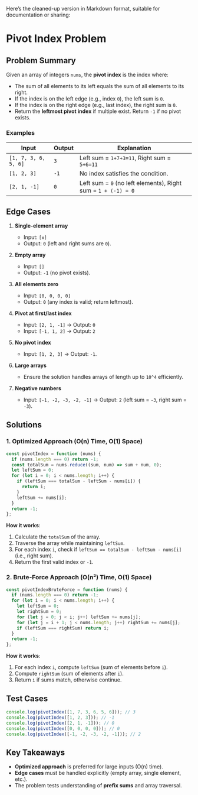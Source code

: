Here’s the cleaned-up version in Markdown format, suitable for documentation or sharing:

# Pivot Index Problem

## Problem Summary

Given an array of integers `nums`, the **pivot index** is the index where:

- The sum of all elements to its left equals the sum of all elements to its right.
- If the index is on the left edge (e.g., index `0`), the left sum is `0`.
- If the index is on the right edge (e.g., last index), the right sum is `0`.
- Return the **leftmost pivot index** if multiple exist. Return `-1` if no pivot exists.

### Examples

| Input                | Output | Explanation                                                   |
| -------------------- | ------ | ------------------------------------------------------------- |
| `[1, 7, 3, 6, 5, 6]` | `3`    | Left sum = `1+7+3=11`, Right sum = `5+6=11`                   |
| `[1, 2, 3]`          | `-1`   | No index satisfies the condition.                             |
| `[2, 1, -1]`         | `0`    | Left sum = `0` (no left elements), Right sum = `1 + (-1) = 0` |

## Edge Cases

1. **Single-element array**

   - Input: `[x]`
   - Output: `0` (left and right sums are `0`).

2. **Empty array**

   - Input: `[]`
   - Output: `-1` (no pivot exists).

3. **All elements zero**

   - Input: `[0, 0, 0, 0]`
   - Output: `0` (any index is valid; return leftmost).

4. **Pivot at first/last index**

   - Input: `[2, 1, -1]` → Output: `0`
   - Input: `[-1, 1, 2]` → Output: `2`

5. **No pivot index**

   - Input: `[1, 2, 3]` → Output: `-1`.

6. **Large arrays**

   - Ensure the solution handles arrays of length up to `10^4` efficiently.

7. **Negative numbers**
   - Input: `[-1, -2, -3, -2, -1]` → Output: `2` (left sum = `-3`, right sum = `-3`).

## Solutions

### 1. Optimized Approach (O(n) Time, O(1) Space)

```javascript
const pivotIndex = function (nums) {
  if (nums.length === 0) return -1;
  const totalSum = nums.reduce((sum, num) => sum + num, 0);
  let leftSum = 0;
  for (let i = 0; i < nums.length; i++) {
    if (leftSum === totalSum - leftSum - nums[i]) {
      return i;
    }
    leftSum += nums[i];
  }
  return -1;
};
```

**How it works**:

1. Calculate the `totalSum` of the array.
2. Traverse the array while maintaining `leftSum`.
3. For each index `i`, check if `leftSum == totalSum - leftSum - nums[i]` (i.e., right sum).
4. Return the first valid index or `-1`.

### 2. Brute-Force Approach (O(n²) Time, O(1) Space)

```javascript
const pivotIndexBruteForce = function (nums) {
  if (nums.length === 0) return -1;
  for (let i = 0; i < nums.length; i++) {
    let leftSum = 0;
    let rightSum = 0;
    for (let j = 0; j < i; j++) leftSum += nums[j];
    for (let j = i + 1; j < nums.length; j++) rightSum += nums[j];
    if (leftSum === rightSum) return i;
  }
  return -1;
};
```

**How it works**:

1. For each index `i`, compute `leftSum` (sum of elements before `i`).
2. Compute `rightSum` (sum of elements after `i`).
3. Return `i` if sums match, otherwise continue.

## Test Cases

```javascript
console.log(pivotIndex([1, 7, 3, 6, 5, 6])); // 3
console.log(pivotIndex([1, 2, 3])); // -1
console.log(pivotIndex([2, 1, -1])); // 0
console.log(pivotIndex([0, 0, 0, 0])); // 0
console.log(pivotIndex([-1, -2, -3, -2, -1])); // 2
```

## Key Takeaways

- **Optimized approach** is preferred for large inputs (O(n) time).
- **Edge cases** must be handled explicitly (empty array, single element, etc.).
- The problem tests understanding of **prefix sums** and array traversal.
